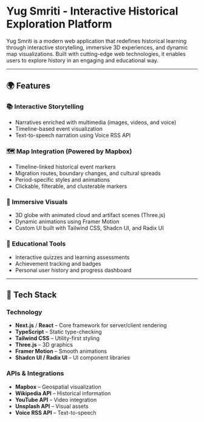 # Yug Smriti - Interactive Historical Exploration Platform

Yug Smriti is a modern web application that redefines historical learning through interactive storytelling, immersive 3D experiences, and dynamic map visualizations. Built with cutting-edge web technologies, it enables users to explore history in an engaging and educational way.

---

## 🌍 Features

### 📚 Interactive Storytelling
- Narratives enriched with multimedia (images, videos, and voice)
- Timeline-based event visualization
- Text-to-speech narration using Voice RSS API

### 🗺️ Map Integration (Powered by Mapbox)
- Timeline-linked historical event markers
- Migration routes, boundary changes, and cultural spreads
- Period-specific styles and animations
- Clickable, filterable, and clusterable markers

### 🎨 Immersive Visuals
- 3D globe with animated cloud and artifact scenes (Three.js)
- Dynamic animations using Framer Motion
- Custom UI built with Tailwind CSS, Shadcn UI, and Radix UI

### 🧠 Educational Tools
- Interactive quizzes and learning assessments
- Achievement tracking and badges
- Personal user history and progress dashboard

---

## 🔧 Tech Stack

### Technology
- **Next.js** / **React** – Core framework for server/client rendering
- **TypeScript** – Static type-checking
- **Tailwind CSS** – Utility-first styling
- **Three.js** – 3D graphics
- **Framer Motion** – Smooth animations
- **Shadcn UI / Radix UI** – UI component libraries

### APIs & Integrations
- **Mapbox** – Geospatial visualization
- **Wikipedia API** – Historical information
- **YouTube API** – Video integration
- **Unsplash API** – Visual assets
- **Voice RSS API** – Text-to-speech
